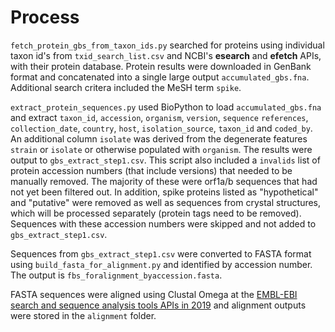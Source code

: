 
# Process

`fetch_protein_gbs_from_taxon_ids.py` searched for proteins using individual taxon id's from `txid_search_list.csv` and NCBI's **esearch** and **efetch** APIs, with their protein database. Protein results were downloaded in GenBank format and concatenated into a single large output `accumulated_gbs.fna`. Additional search critera included the MeSH term `spike`.

`extract_protein_sequences.py` used BioPython to load `accumulated_gbs.fna` and extract `taxon_id`, `accession`, `organism`, `version`, `sequence` `references`, `collection_date`, `country`, `host`, `isolation_source`,  `taxon_id` and `coded_by`. An additional column `isolate` was derived from the degenerate features `strain` or `isolate` or otherwise populated with `organism`. The results were output to `gbs_extract_step1.csv`. This script also included a `invalids` list of protein accession numbers (that include versions) that needed to be manually removed. The majority of these were orf1a/b sequences that had not yet been filtered out. In addition, spike proteins listed as "hypothetical" and "putative" were removed as well as sequences from crystal structures, which will be processed separately (protein tags need to be removed). Sequences with these accession numbers were skipped and not added to `gbs_extract_step1.csv`.

Sequences from `gbs_extract_step1.csv` were converted to FASTA format using `build_fasta_for_alignment.py` and identified by accession number. The output is `fbs_foralignment_byaccession.fasta`.

FASTA sequences were aligned using Clustal Omega at the [EMBL-EBI search and sequence analysis tools APIs in 2019](https://www.ebi.ac.uk/Tools/msa/clustalo/) and alignment outputs were stored in the `alignment` folder.
